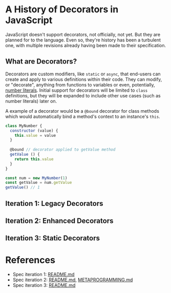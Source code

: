 # A History of Decorators in JavaScript

JavaScript doesn't support decorators, not officially, not yet.  But they are planned for to the language.  Even so, they're history has been a turbulent one, with multiple revisions already having been made to their specification.

## What are Decorators?

Decorators are custom modifiers, like `static` or `async`, that end-users can create and apply to various definitions within their code.  They can modify, or "decorate", anything from functions to variables or even, potentially, [number literals](https://github.com/tc39/proposal-extended-numeric-literals).  Initial support for decorators will be limited to `class` definitions, but they will be expanded to include other use cases (such as number literals) later on.

A example of a decorator would be a `@bound` decorator for class methods which would automatically bind a method's context to an instance's `this`.

```javascript
class MyNumber {
  constructor (value) {
    this.value = value
  }
  
  @bound // decorator applied to getValue method
  getValue () {
    return this.value
  }
}

const num = new MyNumber(1)
const getValue = num.getValue
getValue() // 1
```

## Iteration 1: Legacy Decorators

## Iteration 2: Enhanced Decorators

## Iteration 3: Static Decorators

# References

- Spec iteration 1: [README.md](https://github.com/wycats/javascript-decorators/blob/e1bf8d41bfa2591d949dd3bbf013514c8904b913/README.md)
- Spec iteration 2: [README.md](https://github.com/tc39/proposal-decorators/blob/beae8dc25d2dddc3a19cdd235d14f8b16a6f1325/README.md), [METAPROGRAMMING.md](https://github.com/tc39/proposal-decorators/blob/beae8dc25d2dddc3a19cdd235d14f8b16a6f1325/METAPROGRAMMING.md)
- Spec iteration 3: [README.md](https://github.com/tc39/proposal-decorators/blob/e480e0659534567a7edb28ffe968f583a91c7e0c/README.md)
